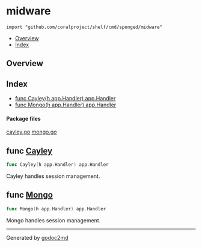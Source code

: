 

# midware
`import "github.com/coralproject/shelf/cmd/sponged/midware"`

* [Overview](#pkg-overview)
* [Index](#pkg-index)

## <a name="pkg-overview">Overview</a>



## <a name="pkg-index">Index</a>
* [func Cayley(h app.Handler) app.Handler](#Cayley)
* [func Mongo(h app.Handler) app.Handler](#Mongo)


#### <a name="pkg-files">Package files</a>
[cayley.go](/src/github.com/coralproject/shelf/cmd/sponged/midware/cayley.go) [mongo.go](/src/github.com/coralproject/shelf/cmd/sponged/midware/mongo.go) 





## <a name="Cayley">func</a> [Cayley](/src/target/cayley.go?s=430:468#L10)
``` go
func Cayley(h app.Handler) app.Handler
```
Cayley handles session management.



## <a name="Mongo">func</a> [Mongo](/src/target/mongo.go?s=274:311#L4)
``` go
func Mongo(h app.Handler) app.Handler
```
Mongo handles session management.








- - -
Generated by [godoc2md](http://godoc.org/github.com/davecheney/godoc2md)
